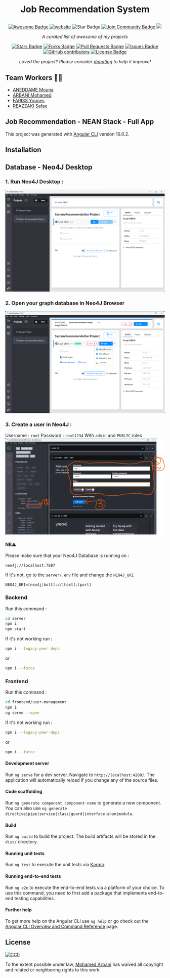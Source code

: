 <h1 align="center">Job Recommendation System

<a href="https://www.producthunt.com/posts/awesome-github-profiles?utm_source=badge-featured&utm_medium=badge&utm_souce=badge-awesome-github-profiles" target="_blank"></h1>
<div align="center">
<img src="https://cdn.rawgit.com/sindresorhus/awesome/d7305f38d29fed78fa85652e3a63e154dd8e8829/media/badge.svg" alt="Awesome Badge"/>
<a href="https://github.com/MohamedArbani"><img src="https://img.shields.io/static/v1?label=&labelColor=505050&message=JobRecommendation&color=%230076D6&style=flat&logo=google-chrome&logoColor=%230076D6" alt="website"/></a>

<img src="https://img.shields.io/static/v1?label=%F0%9F%8C%9F&message=If%20Useful&style=style=flat&color=BC4E99" alt="Star Badge"/>
<a href="https://discord.gg/yugioh"><img src="https://img.shields.io/discord/733027681184251937.svg?style=flat&label=Join%20Community&color=7289DA" alt="Join Community Badge"/></a>
<a href="https://twitter.com/MohamedArbani1" ><img src="https://img.shields.io/twitter/follow/MohamedArbani1.svg?style=social" /> </a>
<br>

<i>A curated list of awesome of my projects</i>

<a href="https://github.com/abhisheknaiidu/awesome-github-profile-readme/stargazers"><img src="https://img.shields.io/github/stars/abhisheknaiidu/awesome-github-profile-readme" alt="Stars Badge"/></a>
<a href="https://github.com/abhisheknaiidu/awesome-github-profile-readme/network/members"><img src="https://img.shields.io/github/forks/abhisheknaiidu/awesome-github-profile-readme" alt="Forks Badge"/></a>
<a href="https://github.com/abhisheknaiidu/awesome-github-profile-readme/pulls"><img src="https://img.shields.io/github/issues-pr/abhisheknaiidu/awesome-github-profile-readme" alt="Pull Requests Badge"/></a>
<a href="https://github.com/abhisheknaiidu/awesome-github-profile-readme/issues"><img src="https://img.shields.io/github/issues/abhisheknaiidu/awesome-github-profile-readme" alt="Issues Badge"/></a>
<a href="https://github.com/abhisheknaiidu/awesome-github-profile-readme/graphs/contributors"><img alt="GitHub contributors" src="https://img.shields.io/github/contributors/abhisheknaiidu/awesome-github-profile-readme?color=2b9348"></a>
<a href="https://github.com/abhisheknaiidu/awesome-github-profile-readme/blob/master/LICENSE"><img src="https://img.shields.io/github/license/abhisheknaiidu/awesome-github-profile-readme?color=2b9348" alt="License Badge"/></a>

<i>Loved the project? Please consider [donating](https://paypal.me/mohamedarbani01) to help it improve!</i>

</div>

## Team Workers 👨‍💻
- [ANEDDAME Mouna](https://github.com/Spec2uloos)
- [ARBANI Mohamed](https://github.com/MohamedArbani)
- [FARISS Younes](https://github.com/FarissYounes)
- [REAZZAKI Safae](https://github.com/REZZAKI-Safae)


## Job Recommendation - NEAN Stack - Full App

This project was generated with [Angular CLI](https://github.com/angular/angular-cli) version 16.0.2.

## Installation

## Database - Neo4J Desktop

### 1. Run Neo4J Desktop :
<img src="images/neo4j-step1.png">

### 2. Open your graph database in Neo4J Browser
<img src="images/neo4j-step2.png">

### 3. Create a user in Neo4J :
Username : `root`
Password : `root1234`
With `admin` and `PUBLIC` roles
<img src="images/neo4-step3.png">

#### NB⚠️
Please make sure that your Neo4J Database is running on :
```
neo4j://localhost:7687
```
If it's not, go to the `server/.env` file and change the `NEO4J_URI`
```
NEO4J_URI=[neo4j|bolt]://[host]:[port]
```
### Backend
Run this command :
```bash
cd server
npm i
npm start
```
If it's not working run : 
```bash
npm i --legacy-peer-deps
``` 
or 
```bash
npm i --force
```

### Frontend
Run this command :
```bash
cd frontend/user-management
npm i
ng serve --open
```
If it's not working run : 
```bash
npm i --legacy-peer-deps
``` 
or 
```bash
npm i --force
```

#### Development server

Run `ng serve` for a dev server. Navigate to `http://localhost:4200/`. The application will automatically reload if you change any of the source files.

#### Code scaffolding

Run `ng generate component component-name` to generate a new component. You can also use `ng generate directive|pipe|service|class|guard|interface|enum|module`.

#### Build

Run `ng build` to build the project. The build artifacts will be stored in the `dist/` directory.

#### Running unit tests

Run `ng test` to execute the unit tests via [Karma](https://karma-runner.github.io).

#### Running end-to-end tests

Run `ng e2e` to execute the end-to-end tests via a platform of your choice. To use this command, you need to first add a package that implements end-to-end testing capabilities.

#### Further help

To get more help on the Angular CLI use `ng help` or go check out the [Angular CLI Overview and Command Reference](https://angular.io/cli) page.

## License

[![CC0](https://licensebuttons.net/p/zero/1.0/88x31.png)](https://creativecommons.org/publicdomain/zero/1.0/)

To the extent possible under law, [Mohamed Arbani](https://github.com/MohamedArbani) has waived all copyright and related or neighboring rights to this work.

